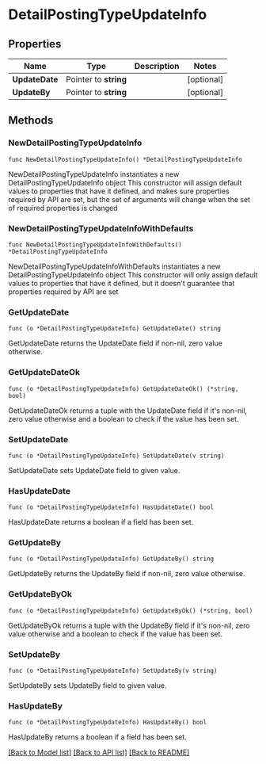 # DetailPostingTypeUpdateInfo

## Properties

Name | Type | Description | Notes
------------ | ------------- | ------------- | -------------
**UpdateDate** | Pointer to **string** |  | [optional] 
**UpdateBy** | Pointer to **string** |  | [optional] 

## Methods

### NewDetailPostingTypeUpdateInfo

`func NewDetailPostingTypeUpdateInfo() *DetailPostingTypeUpdateInfo`

NewDetailPostingTypeUpdateInfo instantiates a new DetailPostingTypeUpdateInfo object
This constructor will assign default values to properties that have it defined,
and makes sure properties required by API are set, but the set of arguments
will change when the set of required properties is changed

### NewDetailPostingTypeUpdateInfoWithDefaults

`func NewDetailPostingTypeUpdateInfoWithDefaults() *DetailPostingTypeUpdateInfo`

NewDetailPostingTypeUpdateInfoWithDefaults instantiates a new DetailPostingTypeUpdateInfo object
This constructor will only assign default values to properties that have it defined,
but it doesn't guarantee that properties required by API are set

### GetUpdateDate

`func (o *DetailPostingTypeUpdateInfo) GetUpdateDate() string`

GetUpdateDate returns the UpdateDate field if non-nil, zero value otherwise.

### GetUpdateDateOk

`func (o *DetailPostingTypeUpdateInfo) GetUpdateDateOk() (*string, bool)`

GetUpdateDateOk returns a tuple with the UpdateDate field if it's non-nil, zero value otherwise
and a boolean to check if the value has been set.

### SetUpdateDate

`func (o *DetailPostingTypeUpdateInfo) SetUpdateDate(v string)`

SetUpdateDate sets UpdateDate field to given value.

### HasUpdateDate

`func (o *DetailPostingTypeUpdateInfo) HasUpdateDate() bool`

HasUpdateDate returns a boolean if a field has been set.

### GetUpdateBy

`func (o *DetailPostingTypeUpdateInfo) GetUpdateBy() string`

GetUpdateBy returns the UpdateBy field if non-nil, zero value otherwise.

### GetUpdateByOk

`func (o *DetailPostingTypeUpdateInfo) GetUpdateByOk() (*string, bool)`

GetUpdateByOk returns a tuple with the UpdateBy field if it's non-nil, zero value otherwise
and a boolean to check if the value has been set.

### SetUpdateBy

`func (o *DetailPostingTypeUpdateInfo) SetUpdateBy(v string)`

SetUpdateBy sets UpdateBy field to given value.

### HasUpdateBy

`func (o *DetailPostingTypeUpdateInfo) HasUpdateBy() bool`

HasUpdateBy returns a boolean if a field has been set.


[[Back to Model list]](../README.md#documentation-for-models) [[Back to API list]](../README.md#documentation-for-api-endpoints) [[Back to README]](../README.md)


